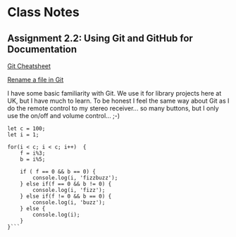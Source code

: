 # Class Notes

## Assignment 2.2:  Using Git and GitHub for Documentation

[Git Cheatsheet](https://education.github.com/git-cheat-sheet-education.pdf)

[Rename a file in Git](https://docs.github.com/en/repositories/working-with-files/managing-files/renaming-a-file)

I have some basic familiarity with Git. We use it for library projects here at UK, but I have much to learn. To be honest I feel the same way about Git as I do the remote control to my stereo receiver... so many buttons, but I only use the on/off and volume control... ;-)


```
let c = 100;
let i = 1;

for(i < c; i < c; i++)  {
    f = i%3;
    b = i%5;
        
    if ( f == 0 && b == 0) {
        console.log(i, 'fizzbuzz');
    } else if(f == 0 && b != 0) {
        console.log(i, 'fizz');
    } else if(f != 0 && b == 0) {
        console.log(i, 'buzz');
    } else {
        console.log(i);
    }
}```
